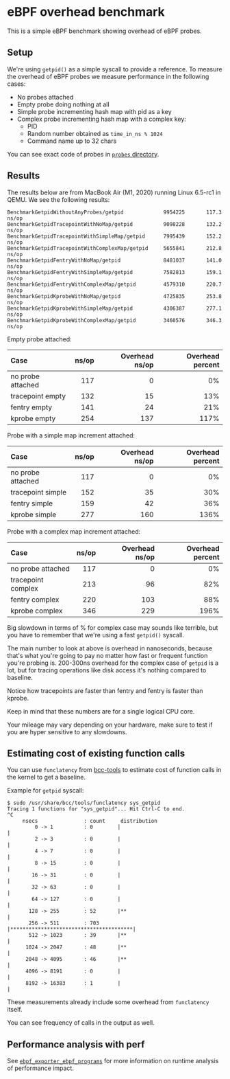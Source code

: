 # eBPF overhead benchmark

This is a simple eBPF benchmark showing overhead of eBPF probes.

## Setup

We're using `getpid()` as a simple syscall to provide a reference. To measure
the overhead of eBPF probes we measure performance in the following cases:

* No probes attached
* Empty probe doing nothing at all
* Simple probe incrementing hash map with pid as a key
* Complex probe incrementing hash map with a complex key:
  * PID
  * Random number obtained as `time_in_ns % 1024`
  * Command name up to 32 chars

You can see exact code of probes in [`probes` directory](probes).

## Results

The results below are from MacBook Air (M1, 2020) running Linux 6.5-rc1
in QEMU. We see the following results:

```
BenchmarkGetpidWithoutAnyProbes/getpid             9954225       117.3 ns/op
BenchmarkGetpidTracepointWithNoMap/getpid          9098228       132.2 ns/op
BenchmarkGetpidTracepointWithSimpleMap/getpid      7995439       152.2 ns/op
BenchmarkGetpidTracepointWithComplexMap/getpid     5655841       212.8 ns/op
BenchmarkGetpidFentryWithNoMap/getpid              8481037       141.0 ns/op
BenchmarkGetpidFentryWithSimpleMap/getpid          7582813       159.1 ns/op
BenchmarkGetpidFentryWithComplexMap/getpid         4579310       220.7 ns/op
BenchmarkGetpidKprobeWithNoMap/getpid              4725835       253.8 ns/op
BenchmarkGetpidKprobeWithSimpleMap/getpid          4306387       277.1 ns/op
BenchmarkGetpidKprobeWithComplexMap/getpid         3460576       346.3 ns/op
```

Empty probe attached:

| Case               | ns/op | Overhead ns/op | Overhead percent |
|:-------------------|------:|---------------:|-----------------:|
| no probe attached  |   117 |              0 |               0% |
| tracepoint empty   |   132 |             15 |              13% |
| fentry empty       |   141 |             24 |              21% |
| kprobe empty       |   254 |            137 |             117% |

Probe with a simple map increment attached:

| Case               | ns/op | Overhead ns/op | Overhead percent |
|:-------------------|------:|---------------:|-----------------:|
| no probe attached  |   117 |              0 |               0% |
| tracepoint simple  |   152 |             35 |              30% |
| fentry simple      |   159 |             42 |              36% |
| kprobe simple      |   277 |            160 |             136% |

Probe with a complex map increment attached:

| Case               | ns/op | Overhead ns/op | Overhead percent |
|:-------------------|------:|---------------:|-----------------:|
| no probe attached  |   117 |              0 |               0% |
| tracepoint complex |   213 |             96 |              82% |
| fentry complex     |   220 |            103 |              88% |
| kprobe complex     |   346 |            229 |             196% |

Big slowdown in terms of % for complex case may sounds like terrible,
but you have to remember that we're using a fast `getpid()` syscall.

The main number to look at above is overhead in nanoseconds, because that's
what you're going to pay no matter how fast or frequent function you're
probing is. 200-300ns overhead for the complex case of `getpid` is a lot, but
for tracing operations like disk access it's nothing compared to baseline.

Notice how tracepoints are faster than fentry and fentry is faster than kprobe.

Keep in mind that these numbers are for a single logical CPU core.

Your mileage may vary depending on your hardware, make sure to test
if you are hyper sensitive to any slowdowns.

## Estimating cost of existing function calls

You can use `funclatency` from [bcc-tools](https://github.com/iovisor/bcc)
to estimate cost of function calls in the kernel to get a baseline.

Example for `getpid` syscall:

```
$ sudo /usr/share/bcc/tools/funclatency sys_getpid
Tracing 1 functions for "sys_getpid"... Hit Ctrl-C to end.
^C
     nsecs               : count     distribution
         0 -> 1          : 0        |                                        |
         2 -> 3          : 0        |                                        |
         4 -> 7          : 0        |                                        |
         8 -> 15         : 0        |                                        |
        16 -> 31         : 0        |                                        |
        32 -> 63         : 0        |                                        |
        64 -> 127        : 0        |                                        |
       128 -> 255        : 52       |**                                      |
       256 -> 511        : 703      |****************************************|
       512 -> 1023       : 39       |**                                      |
      1024 -> 2047       : 48       |**                                      |
      2048 -> 4095       : 46       |**                                      |
      4096 -> 8191       : 0        |                                        |
      8192 -> 16383      : 1        |                                        |
```

These measurements already include some overhead from `funclatency` itself.

You can see frequency of calls in the output as well.

## Performance analysis with perf

See [`ebpf_exporter_ebpf_programs`](../README.md#ebpf_exporter_ebpf_programs)
for more information on runtime analysis of performance impact.
